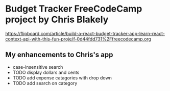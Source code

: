 # Budget Tracker FreeCodeCamp project by Chris Blakely 
https://flipboard.com/article/build-a-react-budget-tracker-app-learn-react-context-api-with-this-fun-proje/f-0d44fdd731%2Ffreecodecamp.org

## My enhancements to Chris's app
- case-insensitive search
- TODO display dollars and cents
- TODO add expense catagories with drop down
- TODO add search on category

